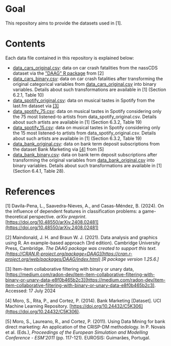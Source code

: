 # Goal
This repository aims to provide the datasets used in [1].

# Contents
Each data file contained in this repository is explained below:
- [data_cars_original.csv](https://github.com/LauraDavilaPena/GT-based_IM/blob/main/data_cars_original.csv): data on car crash fatalities from the nassCDS dataset via the ["DAAG" R package](https://cran.r-project.org/web/packages/DAAG/index.html) from [2]
- [data_cars_binary.csv](https://github.com/LauraDavilaPena/GT-based_IM/blob/main/data_cars_binary.csv): data on car crash fatalities after transforming the original categorical variables from [data_cars_original.csv](https://github.com/LauraDavilaPena/GT-based_IM/blob/main/data_cars_original.csv) into binary variables. Details about such transformations are available in [1] (Section 6.2.1, Table 10)
- [data_spotify_original.csv](https://github.com/LauraDavilaPena/GT-based_IM/blob/main/data_spotify_original.csv): data on musical tastes in Spotify from the last.fm dataset via [[3]](https://medium.com/radon-dev/item-item-collaborative-filtering-with-binary-or-unary-data-e8f0b465b2c3)
- [data_spotify_75.csv](https://github.com/LauraDavilaPena/GT-based_IM/blob/main/data_spotify_75.csv): data on musical tastes in Spotify considering only the 75 most listened-to artists from data_spotify_original.csv. Details about such artists are available in [1] (Section 6.3.2, Table 19)
- [data_spotify_15.csv](https://github.com/LauraDavilaPena/GT-based_IM/blob/main/data_spotify_15.csv): data on musical tastes in Spotify considering only the 15 most listened-to artists from data_spotify_original.csv. Details about such artists are available in [1] (Section 6.3.2, Table 19)
- [data_bank_original.csv](https://github.com/LauraDavilaPena/GT-based_IM/blob/main/data_bank_original.csv): data on bank term deposit subscriptions from the dataset Bank Marketing via [[4]](https://doi.org/10.24432/C5K306) from [5]
- [data_bank_binary.csv](https://github.com/LauraDavilaPena/GT-based_IM/blob/main/data_bank_binary.csv): data on bank term deposit subscriptions after transforming the original variables from [data_bank_original.csv](https://github.com/LauraDavilaPena/GT-based_IM/blob/main/data_bank_original.csv) into binary variables. Details about such transformations are available in [1] (Section 6.4.1, Table 28).



# References
[1] Davila-Pena, L., Saavedra-Nieves, A., and Casas-Méndez, B. (2024). On the influence of dependent features in classification problems: a game-theoretical perspective. _arXiv preprint_. [https://doi.org/10.48550/arXiv.2408.02481](https://doi.org/10.48550/arXiv.2408.02481)


[2] Maindonald, J. H. and Braun W. J. (2021). Data analysis and graphics using R. An example-based approach (3rd edition). Cambridge University Press, Cambridge. _The DAAG package was created to support this text. [https://CRAN.R-project.org/package=DAAG](https://cran.r-project.org/web/packages/DAAG/index.html) [R package version 1.25.6.]_

[3] Item-item collaborative filtering with binary or unary data, 
[https://medium.com/radon-dev/item-item-collaborative-filtering-with-binary-or-unary-data-e8f0b465b2c3](https://medium.com/radon-dev/item-item-collaborative-filtering-with-binary-or-unary-data-e8f0b465b2c3). Accessed: 17 July 2024

[4] Moro, S., Rita, P., and Cortez, P. (2014). Bank Marketing [Dataset]. UCI Machine Learning Repository. [https://doi.org/10.24432/C5K306](https://doi.org/10.24432/C5K306).

[5] Moro, S., Laureano, R., and Cortez, P. (2011). Using Data Mining for bank direct marketing: An application of the CRISP-DM methodology. In P. Novais et al. (Eds.), _Proceedings of the European Simulation and Modelling Conference - ESM'2011_ (pp. 117-121). EUROSIS: Guimarães, Portugal.


